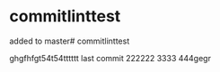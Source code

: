# commitlinttest
added to master# commitlinttest

ghgfhfgt54t54tttttt
last commit
222222
3333
444gegr
